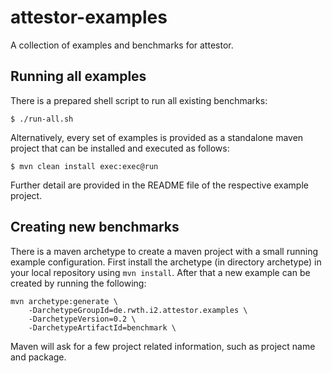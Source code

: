 # attestor-examples
A collection of examples and benchmarks for attestor.

## Running all examples

There is a prepared shell script to run all existing benchmarks:

    $ ./run-all.sh

Alternatively, every set of examples is provided as a standalone maven project
that can be installed and executed as follows:

    $ mvn clean install exec:exec@run

Further detail are provided in the README file of the respective example project.

## Creating new benchmarks

There is a maven archetype to create a maven project with a small running example configuration.
First install the archetype (in directory archetype) in your local repository using `mvn install`.
After that a new example can be created by running the following:

    mvn archetype:generate \
        -DarchetypeGroupId=de.rwth.i2.attestor.examples \
        -DarchetypeVersion=0.2 \
        -DarchetypeArtifactId=benchmark \

Maven will ask for a few project related information, such as project name and 
package.



